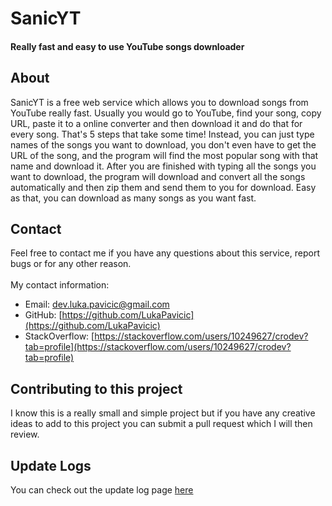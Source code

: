 # SanicYT
#### Really fast and easy to use YouTube songs downloader 

## About 
SanicYT is a free web service which allows you to download songs from YouTube really fast. Usually you would go to 
YouTube, find your song, copy URL, paste it to a online converter and then download it and do that for every song. 
That's 5 steps that take some time! Instead, you can just type names of the songs you want to download, you don't even have 
to get the URL of the song, and the program will find the most popular song with that name and download it. After you are 
finished with typing all the songs you want to download, the program will download and convert all the songs automatically 
and then zip them and send them to you for download. Easy as that, you can download as many songs as you want fast.

## Contact
Feel free to contact me if you have any questions about this service, report bugs or for any other reason.<br/>  
My contact information:
- Email: dev.luka.pavicic@gmail.com
- GitHub: [https://github.com/LukaPavicic](https://github.com/LukaPavicic)
- StackOverflow: [https://stackoverflow.com/users/10249627/crodev?tab=profile](https://stackoverflow.com/users/10249627/crodev?tab=profile)

## Contributing to this project
I know this is a really small and simple project but if you have any creative ideas to add to this project you can submit a pull request which I will then review.

## Update Logs
You can check out the update log page [here](https://sanicyt.netlify.app/updatelog)
